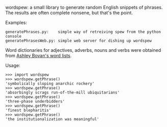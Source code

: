 wordspew: a small library to generate random English snippets of phrases. The 
results are often complete nonsene, but that's the point.

Examples:

    generatePhrases.py:    simple way of retreiving spew from the python console
    generatePhrasesWeb.py: simple web server for dishing up wordspew

Word  dictionaries for adjectives, adverbs, nouns and verbs were obtained from 
[Ashley Bovan's word lists][1].

Usage:

    >>> import wordspew
    >>> wordspew.getPhrase()
    'symbolically sloping anarchic rockery'
    >>> wordspew.getPhrase()
    'absorbingly scrags run-of-the-mill ubiquitarians'
    >>> wordspew.getPhrase()
    'three-phase underbidders'
    >>> wordspew.getPhrase()
    'finest blepharitis'
    >>> wordspew.getPhrase()
    'the institutionalization was meaningful'

[1]: http://www.ashley-bovan.co.uk/words/partsofspeech.html
